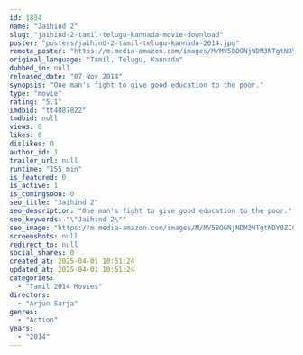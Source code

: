 ```yaml
---
id: 1834
name: "Jaihind 2"
slug: "jaihind-2-tamil-telugu-kannada-movie-download"
poster: "posters/jaihind-2-tamil-telugu-kannada-2014.jpg"
remote_poster: "https://m.media-amazon.com/images/M/MV5BOGNjNDM3NTgtNDY0ZC00ZDQwLThlYTMtNjNjY2M0NmEwNjU2XkEyXkFqcGc@._V1_SX300.jpg"
original_language: "Tamil, Telugu, Kannada"
dubbed_in: null
released_date: "07 Nov 2014"
synopsis: "One man's fight to give good education to the poor."
type: "movie"
rating: "5.1"
imdbid: "tt4087822"
tmdbid: null
views: 0
likes: 0
dislikes: 0
author_id: 1
trailer_url: null
runtime: "155 min"
is_featured: 0
is_active: 1
is_comingsoon: 0
seo_title: "Jaihind 2"
seo_description: "One man's fight to give good education to the poor."
seo_keywords: "\"Jaihind 2\""
seo_image: "https://m.media-amazon.com/images/M/MV5BOGNjNDM3NTgtNDY0ZC00ZDQwLThlYTMtNjNjY2M0NmEwNjU2XkEyXkFqcGc@._V1_SX300.jpg"
screenshots: null
redirect_to: null
social_shares: 0
created_at: 2025-04-01 10:51:24
updated_at: 2025-04-01 10:51:24
categories:
  - "Tamil 2014 Movies"
directors:
  - "Arjun Sarja"
genres:
  - "Action"
years:
  - "2014"
---
```

